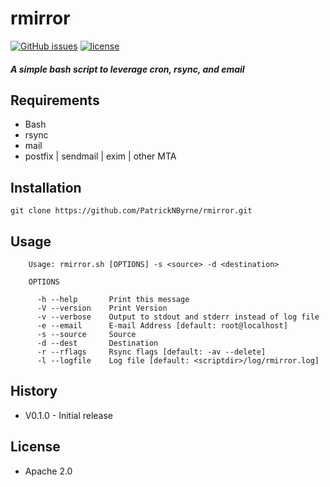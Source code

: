 # rmirror
[![GitHub issues](https://img.shields.io/github/issues/patricknbyrne/rmirror.svg)](https://github.com/PatrickNByrne/rmirror/issues)
[![license](https://img.shields.io/github/license/patricknbyrne/rmirror.svg)](https://github.com/PatrickNByrne/rmirror/blob/master/LICENSE)


##### A simple bash script to leverage cron, rsync, and email


## Requirements

* Bash
* rsync
* mail
* postfix | sendmail | exim | other MTA


## Installation

```
git clone https://github.com/PatrickNByrne/rmirror.git
```


## Usage

```
    Usage: rmirror.sh [OPTIONS] -s <source> -d <destination>

    OPTIONS

      -h --help       Print this message
      -V --version    Print Version 
      -v --verbose    Output to stdout and stderr instead of log file
      -e --email      E-mail Address [default: root@localhost]
      -s --source     Source
      -d --dest       Destination
      -r --rflags     Rsync flags [default: -av --delete]
      -l --logfile    Log file [default: <scriptdir>/log/rmirror.log]
```


## History

* V0.1.0 - Initial release


## License

* Apache 2.0


